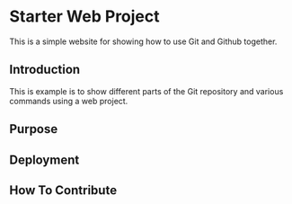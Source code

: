 # Starter Web Project

This is a simple website for showing how to use Git and Github together.

## Introduction

This is example is to show different parts of the Git repository and various commands using a web project.

## Purpose

## Deployment

## How To Contribute